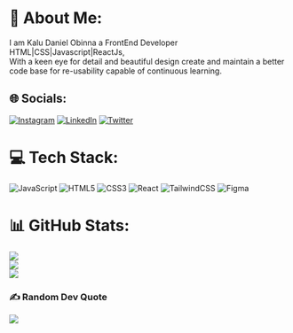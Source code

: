 # 💫 About Me:
I am Kalu Daniel Obinna a FrontEnd Developer HTML|CSS|Javascript|ReactJs, <br>With a keen eye for detail and beautiful design
create and maintain a better code base for re-usability
capable of continuous learning.<br>


## 🌐 Socials:
[![Instagram](https://img.shields.io/badge/Instagram-%23E4405F.svg?logo=Instagram&logoColor=white)](https://instagram.com/khay.gram) [![LinkedIn](https://img.shields.io/badge/LinkedIn-%230077B5.svg?logo=linkedin&logoColor=white)](https://linkedin.com/in/kalu-daniel-231144231/) [![Twitter](https://img.shields.io/badge/Twitter-%231DA1F2.svg?logo=Twitter&logoColor=white)](https://twitter.com/Iam_khay_) 

# 💻 Tech Stack:
![JavaScript](https://img.shields.io/badge/javascript-%23323330.svg?style=for-the-badge&logo=javascript&logoColor=%23F7DF1E) ![HTML5](https://img.shields.io/badge/html5-%23E34F26.svg?style=for-the-badge&logo=html5&logoColor=white) ![CSS3](https://img.shields.io/badge/css3-%231572B6.svg?style=for-the-badge&logo=css3&logoColor=white) ![React](https://img.shields.io/badge/react-%2320232a.svg?style=for-the-badge&logo=react&logoColor=%2361DAFB) ![TailwindCSS](https://img.shields.io/badge/tailwindcss-%2338B2AC.svg?style=for-the-badge&logo=tailwind-css&logoColor=white) 	![Figma](https://img.shields.io/badge/figma-%23F24E1E.svg?style=for-the-badge&logo=figma&logoColor=white)
# 📊 GitHub Stats:
![](https://github-readme-stats.vercel.app/api?username=khay-dev&theme=dark&hide_border=false&include_all_commits=false&count_private=false)<br/>
![](https://github-readme-streak-stats.herokuapp.com/?user=khay-dev&theme=dark&hide_border=false)<br/>
![](https://github-readme-stats.vercel.app/api/top-langs/?username=khay-dev&theme=dark&hide_border=false&include_all_commits=false&count_private=false&layout=compact)

### ✍️ Random Dev Quote
![](https://quotes-github-readme.vercel.app/api?type=horizontal&theme=radical)

<!-- Proudly created with GPRM ( https://gprm.itsvg.in ) -->
